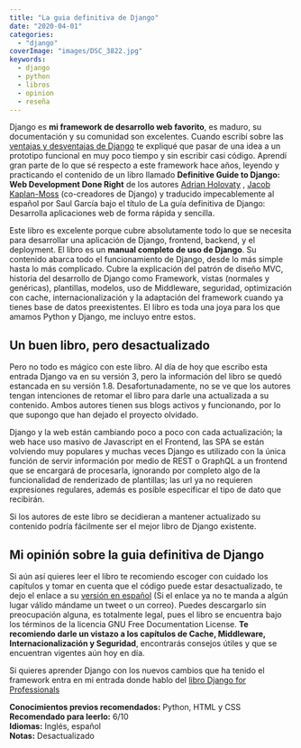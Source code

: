 ```yaml
---
title: "La guia definitiva de Django"
date: "2020-04-01"
categories: 
  - "django"
coverImage: "images/DSC_3822.jpg"
keywords:
  - django
  - python
  - libros
  - opinion
  - reseña
---
```


Django es **mi framework de desarrollo web favorito**, es maduro, su documentación y su comunidad son excelentes. Cuando escribí sobre las [ventajas y desventajas de Django](https://coffeebytes.dev/por-que-deberias-usar-django-framework/) te expliqué que pasar de una idea a un prototipo funcional en muy poco tiempo y sin escribir casi código. Aprendí gran parte de lo que sé respecto a este framework hace años, leyendo y practicando el contenido de un libro llamado **Definitive Guide to Django: Web Development Done Right** de los autores [Adrian Holovaty](http://www.holovaty.com/) , [Jacob Kaplan-Moss](https://jacobian.org/) (co-creadores de Django) y traducido impecablemente al español por Saul García bajo el título de La guía definitiva de Django: Desarrolla aplicaciones web de forma rápida y sencilla.

Este libro es excelente porque cubre absolutamente todo lo que se necesita para desarrollar una aplicación de Django, frontend, backend, y el deployment. El libro es un **manual completo de uso de Django**. Su contenido abarca todo el funcionamiento de Django, desde lo más simple hasta lo más complicado. Cubre la explicación del patrón de diseño MVC, historia del desarrollo de Django como Framework, vistas (normales y genéricas), plantillas, modelos, uso de Middleware, seguridad, optimización con cache, internacionalización y la adaptación del framework cuando ya tienes base de datos preexistentes. El libro es toda una joya para los que amamos Python y Django, me incluyo entre estos.

## Un buen libro, pero desactualizado

Pero no todo es mágico con este libro. Al día de hoy que escribo esta entrada Django va en su versión 3, pero la información del libro se quedó estancada en su versión 1.8. Desafortunadamente, no se ve que los autores tengan intenciones de retomar el libro para darle una actualizada a su contenido. Ambos autores tienen sus blogs activos y funcionando, por lo que supongo que han dejado el proyecto olvidado.

Django y la web están cambiando poco a poco con cada actualización; la web hace uso masivo de Javascript en el Frontend, las SPA se están volviendo muy populares y muchas veces Django es utilizado con la única función de servir información por medio de REST o GraphQL a un frontend que se encargará de procesarla, ignorando por completo algo de la funcionalidad de renderizado de plantillas; las url ya no requieren expresiones regulares, además es posible especificar el tipo de dato que recibirán.

Si los autores de este libro se decidieran a mantener actualizado su contenido podría fácilmente ser el mejor libro de Django existente.

## Mi opinión sobre la guia definitiva de Django

Si aún así quieres leer el libro te recomiendo escoger con cuidado los capítulos y tomar en cuenta que el código puede estar desactualizado, te dejo el enlace a su [versión en español](http://bibing.us.es/proyectos/abreproy/12051/fichero/libros%252Flibro-django.pdf) (Si el enlace ya no te manda a algún lugar válido mándame un tweet o un correo). Puedes descargarlo sin preocupación alguna, es totalmente legal, pues el libro se encuentra bajo los términos de la licencia GNU Free Documentation License. **Te recomiendo darle un vistazo a los capítulos de Cache, Middleware, Internacionalización y Seguridad**, encontrarás consejos útiles y que se encuentran vigentes aún hoy en día.

Si quieres aprender Django con los nuevos cambios que ha tenido el framework entra en mi entrada donde hablo del [libro Django for Professionals](https://coffeebytes.dev/resena-de-django-for-professionals/)

****Conocimientos previos recomendados:**** Python, HTML y CSS  
**Recomendado para leerlo:** 6/10  
**Idiomas:** Inglés, español  
**Notas:** Desactualizado
